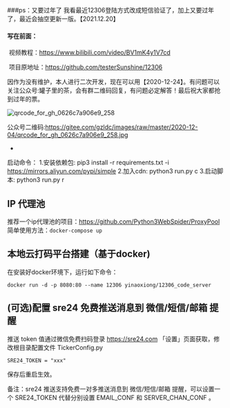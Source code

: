 ###ps：又要过年了
   我看最近12306登陆方式改成短信验证了，加上又要过年了，最近会抽空更新一版。【2021.12.20】

#### 写在前面：
 
​	视频教程：https://www.bilibili.com/video/BV1mK4y1V7cd

​	项目原地址：https://github.com/testerSunshine/12306   

​	因作为没有维护，本人进行二次开发，现在可以用【2020-12-24】。有问题可以关注公众号:罐子里的茶，会有群二维码回复，有问题必定解答！最后祝大家都抢到过年的票。

![qrcode_for_gh_0626c7a906e9_258](https://gitee.com/gzldc/images/raw/master/2020-12-04/qrcode_for_gh_0626c7a906e9_258.jpg)

公众号二维码:https://gitee.com/gzldc/images/raw/master/2020-12-04/qrcode_for_gh_0626c7a906e9_258.jpg




   - 

启动命令：
   1.安装依赖包:  pip3 install -r requirements.txt -i https://mirrors.aliyun.com/pypi/simple
   2.加入cdn:    python3 run.py c
   3.启动脚本:    python3 run.py r  

## IP 代理池
推荐一个ip代理池的项目：https://github.com/Python3WebSpider/ProxyPool
简单使用方法：`docker-compose up`

## 本地云打码平台搭建（基于docker)
在安装好docker环境下，运行如下命令：
```angular2html
docker run -d -p 8080:80 --name 12306 yinaoxiong/12306_code_server
```

## (可选)配置 sre24 免费推送消息到 微信/短信/邮箱 提醒

推送 token 值通过微信免费扫码登录 https://sre24.com 「设置」页面获取，修改根目录配置文件 TickerConfig.py

    SRE24_TOKEN = "xxx"

保存后重启生效。

备注：sre24 推送支持免费一对多推送消息到 微信/短信/邮箱 提醒，可以设置一个 SRE24_TOKEN 代替分别设置 EMAIL_CONF 和 SERVER_CHAN_CONF 。
